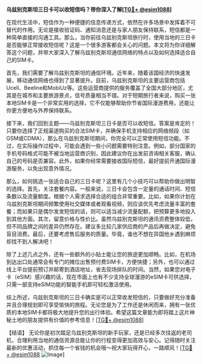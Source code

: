 **乌兹别克斯坦三日卡可以收短信吗？带你深入了解[[TG💪+ @esim1088](https://t.me/s/esim1088)]**

在现代生活中，短信作为一种便捷的信息传递方式，依然在许多场景中发挥着不可替代的作用。无论是接收验证码、通知消息还是与家人朋友保持联系，短信都是一种简单直接的沟通工具。那么，当你前往乌兹别克斯坦旅行时，使用当地的三日卡是否能够正常接收短信呢？这是一个很多游客都会关心的问题。本文将为你详细解答这个问题，并带大家深入了解乌兹别克斯坦通信网络的特点以及如何选择适合自己的SIM卡。

首先，我们需要了解乌兹别克斯坦的通信环境。近年来，随着该国经济的快速发展，移动通信网络也得到了显著提升。目前，乌兹别克斯坦的主要运营商包括Ucell、Beeline和MobiUz等。这些运营商提供的服务覆盖了全国大部分地区，尤其是在城市和主要旅游景点，信号质量相当不错。对于短期旅行者来说，购买一张本地SIM卡是一个非常实用的选择，它不仅能够帮助你节省国际漫游费用，还能让你更方便地与外界保持联系。

接下来，我们回到主题——乌兹别克斯坦三日卡是否可以收短信。答案是肯定的！只要你选择了正规渠道购买的合法SIM卡，并确保手机支持相应的网络频段（如GSM或CDMA），那么在乌兹别克斯坦期间，你完全可以正常使用短信功能。不过，在实际操作过程中，可能会遇到一些小问题需要特别注意。例如，部分国家的手机号码格式可能不被当地运营商识别，因此建议你在出发前咨询相关客服，确认自己的号码是否兼容。此外，如果你经常需要接收国际短信，最好提前开通国际漫游服务，以免出现意外情况。

那么，如何挑选一张适合自己的三日卡呢？这里有几个小技巧可以帮助你做出明智的选择。首先，关注套餐内容。一般来说，三日卡会包含一定量的通话时间、短信条数以及流量额度。根据个人需求选择合适的组合非常重要。比如，如果你计划在乌兹别克斯坦期间频繁使用社交媒体或者观看视频，则应该优先考虑流量丰富的套餐；而如果只是偶尔发发短信的话，则可以适当减少流量配额，把预算更多地投入到其他方面。其次，留意价格与性价比。虽然乌兹别克斯坦的通讯资费整体较低，但不同品牌之间的差异仍然存在。建议多比较几家供应商的产品后再做决定，避免盲目消费。最后，还要考虑售后服务的质量。毕竟，谁也不想在异国他乡遇到麻烦却找不到人解决吧！

除了上述几点之外，还有一些额外的小贴士能让您的旅途更加顺畅。比如，在机场到达出口处通常会有专门的摊位出售预付费SIM卡，方便快捷；另外，也可以通过线上平台提前预订并邮寄到酒店地址，省去现场排队的时间。当然，如果您对电子卡（eSIM）感兴趣的话，现在市面上也有不少支持全球漫游的eSIM卡可供选择，只需一部支持eSIM功能的智能手机即可轻松激活使用。

综上所述，乌兹别克斯坦的三日卡确实是可以正常收发短信的，只要做好充分准备并且合理规划即可享受愉快的旅程。无论您是为了工作还是休闲而来，拥有一张优质的本地SIM卡都将极大地提升您的出行体验。希望这篇文章能为即将踏上这片神秘土地的朋友提供有价值的参考信息！[[TG💪+ @esim1088](https://t.me/s/esim1088)]

【结语】
无论你是初次踏足乌兹别克斯坦的新手玩家，还是已经多次往返的老司机，合理利用当地的通信资源总能让你的行程变得更加高效与安心。记得随时关注最新的优惠活动，抓住每一个省钱的机会哦～祝大家玩得开心，一路顺风！[[TG💪+ @esim1088](https://t.me/s/esim1088) ![Image](https://i.postimg.cc/4NQfJmqS/Snipaste-2025-05-13-00-14-12.png)]